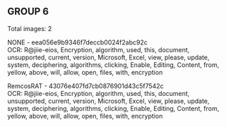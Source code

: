 ## GROUP 6
Total images: 2  

NONE - eea056e9b9346f7deccb0024f2abc92c  
OCR: R@jiie-eios, Encryption, algorithm, used, this, document, unsupported, current, version, Microsoft, Excel, view, please, update, system, deciphering, algorithms, clicking, Enable, Editing, Content, from, yellow, above, will, allow, open, files, with, encryption  

RemcosRAT - 43076e407fd7cb0876901d43c5f7542c  
OCR: R@jiie-eios, Encryption, algorithm, used, this, document, unsupported, current, version, Microsoft, Excel, view, please, update, system, deciphering, algorithms, clicking, Enable, Editing, Content, from, yellow, above, will, allow, open, files, with, encryption  


